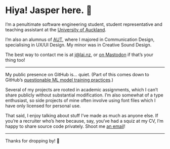# Hiya! Jasper here. 👋

I’m a penultimate software engineering student, student representative and teaching assistant at the [University of Auckland](https://www.auckland.ac.nz).

I’m also an alumnus of [AUT](https://www.aut.ac.nz), where I majored in Communication Design, specialising in UX/UI Design. My minor was in Creative Sound Design.

The best way to contact me is at [&#106;&#64;&#108;&#97;&#105;&#46;&#110;&#122;](&#109;&#97;&#73;&#108;&#116;&#111;&#58;&#106;&#64;&#108;&#97;&#105;&#46;&#110;&#122;), or [on Mastodon](https://mastodon.online/@jasperlai) if that’s your thing too!

***

My public presence on GitHub is… quiet. (Part of this comes down to GitHub’s [questionable ML model training practices](https://llmlitigation.com).)

Several of my projects are rooted in academic assignments, which I can’t share publicly without substantial modification. I’m also somewhat of a type enthusiast, so side projects of mine often involve using font files which I have only licensed for personal use.

That said, I enjoy talking about stuff I’ve made as much as anyone else. If you’re a recruiter who’s here because, say, you‘ve had a squiz at my CV, I’m happy to share source code privately. Shoot me [an email](&#109;&#97;&#73;&#108;&#116;&#111;&#58;&#106;&#64;&#108;&#97;&#105;&#46;&#110;&#122;)!

***

Thanks for dropping by! 🥳
